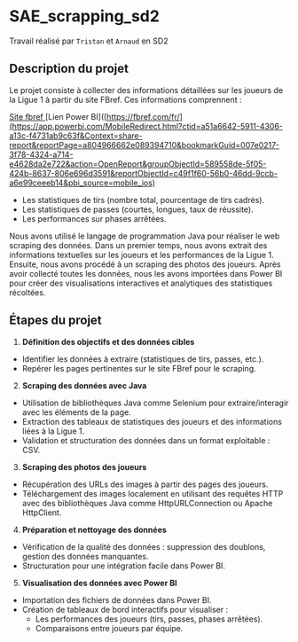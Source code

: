 # SAE_scrapping_sd2
Travail réalisé par `Tristan` et `Arnaud` en SD2 

## Description du projet
Le projet consiste à collecter des informations détaillées sur les joueurs de la Ligue 1 à partir du site FBref. Ces informations comprennent :

[Site fbref ](https://fbref.com/fr/)
[Lien Power BI]([https://fbref.com/fr/](https://app.powerbi.com/MobileRedirect.html?ctid=a51a6642-5911-4306-a13c-f4731ab9c63f&Context=share-report&reportPage=a804966662e089394710&bookmarkGuid=007e0217-3f78-4324-a714-e4628da2e722&action=OpenReport&groupObjectId=589558de-5f05-424b-8637-806e696d3591&reportObjectId=c49f1f60-56b0-46dd-9ccb-a6e99ceeeb14&pbi_source=mobile_ios)
- Les statistiques de tirs (nombre total, pourcentage de tirs cadrés).
- Les statistiques de passes (courtes, longues, taux de réussite).
- Les performances sur phases arrêtées.

Nous avons utilisé le langage de programmation Java pour réaliser le web scraping des données. Dans un premier temps, nous avons extrait des informations textuelles sur les joueurs et les performances de la Ligue 1. Ensuite, nous avons procédé à un scraping des photos des joueurs.
Après avoir collecté toutes les données, nous les avons importées dans Power BI pour créer des visualisations interactives et analytiques des statistiques récoltées.


## Étapes du projet
 1. **Définition des objectifs et des données cibles**
  - Identifier les données à extraire (statistiques de tirs, passes, etc.).
  - Repérer les pages pertinentes sur le site FBref pour le scraping.

2. **Scraping des données avec Java**
  - Utilisation de bibliothèques Java comme Selenium pour extraire/interagir avec les éléments de la page.
  - Extraction des tableaux de statistiques des joueurs et des informations liées à la Ligue 1.
  - Validation et structuration des données dans un format exploitable : CSV.

3. **Scraping des photos des joueurs**
  - Récupération des URLs des images à partir des pages des joueurs.
  - Téléchargement des images localement en utilisant des requêtes HTTP avec des bibliothèques Java comme HttpURLConnection ou Apache HttpClient.

4. **Préparation et nettoyage des données**
  - Vérification de la qualité des données : suppression des doublons, gestion des données manquantes.
  - Structuration pour une intégration facile dans Power BI.

5. **Visualisation des données avec Power BI**
  - Importation des fichiers de données dans Power BI.
  - Création de tableaux de bord interactifs pour visualiser :
    - Les performances des joueurs (tirs, passes, phases arrêtées).
    - Comparaisons entre joueurs par équipe.

